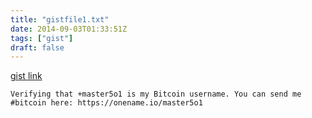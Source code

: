 ```yaml
---
title: "gistfile1.txt"
date: 2014-09-03T01:33:51Z
tags: ["gist"]
draft: false
---
```

[gist link](https://gist.github.com/169489838b9e5ee0d100)





```text
Verifying that +master5o1 is my Bitcoin username. You can send me #bitcoin here: https://onename.io/master5o1
```

